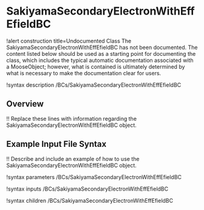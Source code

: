 # SakiyamaSecondaryElectronWithEffEfieldBC

!alert construction title=Undocumented Class
The SakiyamaSecondaryElectronWithEffEfieldBC has not been documented. The content listed below should be used as a starting point for
documenting the class, which includes the typical automatic documentation associated with a
MooseObject; however, what is contained is ultimately determined by what is necessary to make the
documentation clear for users.

!syntax description /BCs/SakiyamaSecondaryElectronWithEffEfieldBC

## Overview

!! Replace these lines with information regarding the SakiyamaSecondaryElectronWithEffEfieldBC object.

## Example Input File Syntax

!! Describe and include an example of how to use the SakiyamaSecondaryElectronWithEffEfieldBC object.

!syntax parameters /BCs/SakiyamaSecondaryElectronWithEffEfieldBC

!syntax inputs /BCs/SakiyamaSecondaryElectronWithEffEfieldBC

!syntax children /BCs/SakiyamaSecondaryElectronWithEffEfieldBC
